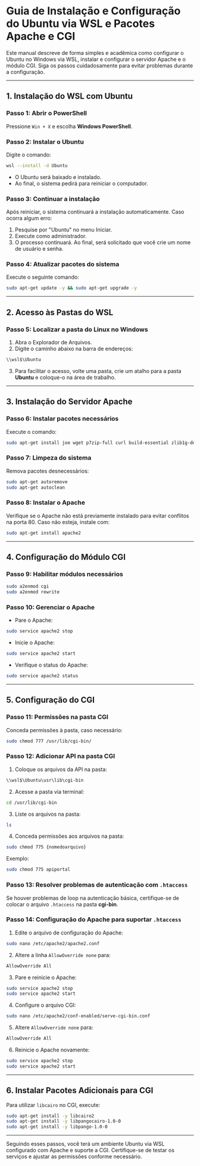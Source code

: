 # Guia de Instalação e Configuração do Ubuntu via WSL e Pacotes Apache e CGI

Este manual descreve de forma simples e acadêmica como configurar o Ubuntu no Windows via WSL, instalar e configurar o servidor Apache e o módulo CGI. Siga os passos cuidadosamente para evitar problemas durante a configuração.

---

## 1. Instalação do WSL com Ubuntu

### Passo 1: Abrir o PowerShell
Pressione `Win + X` e escolha **Windows PowerShell**.

### Passo 2: Instalar o Ubuntu
Digite o comando:
```bash
wsl --install -d Ubuntu
```

- O Ubuntu será baixado e instalado.
- Ao final, o sistema pedirá para reiniciar o computador.

### Passo 3: Continuar a instalação
Após reiniciar, o sistema continuará a instalação automaticamente. Caso ocorra algum erro:
1. Pesquise por "Ubuntu" no menu Iniciar.
2. Execute como administrador.
3. O processo continuará. Ao final, será solicitado que você crie um nome de usuário e senha.

### Passo 4: Atualizar pacotes do sistema
Execute o seguinte comando:
```bash
sudo apt-get update -y && sudo apt-get upgrade -y
```

---

## 2. Acesso às Pastas do WSL

### Passo 5: Localizar a pasta do Linux no Windows
1. Abra o Explorador de Arquivos.
2. Digite o caminho abaixo na barra de endereços:
```bash
\\wsl$\Ubuntu
```

3. Para facilitar o acesso, volte uma pasta, crie um atalho para a pasta **Ubuntu** e coloque-o na área de trabalho.

---

## 3. Instalação do Servidor Apache

### Passo 6: Instalar pacotes necessários
Execute o comando:
```bash
sudo apt-get install joe wget p7zip-full curl build-essential zlib1g-dev libcurl4-gnutls-dev
```

### Passo 7: Limpeza do sistema
Remova pacotes desnecessários:
```bash
sudo apt-get autoremove
sudo apt-get autoclean
```

### Passo 8: Instalar o Apache
Verifique se o Apache não está previamente instalado para evitar conflitos na porta 80. Caso não esteja, instale com:
```bash
sudo apt-get install apache2
```

---

## 4. Configuração do Módulo CGI

### Passo 9: Habilitar módulos necessários
```bash
sudo a2enmod cgi
sudo a2enmod rewrite
```

### Passo 10: Gerenciar o Apache
- Pare o Apache:
```bash
sudo service apache2 stop
```

- Inicie o Apache:
```bash
sudo service apache2 start
```

- Verifique o status do Apache:
```bash
sudo service apache2 status
```

---

## 5. Configuração do CGI

### Passo 11: Permissões na pasta CGI
Conceda permissões à pasta, caso necessário:
```bash
sudo chmod 777 /usr/lib/cgi-bin/
```

### Passo 12: Adicionar API na pasta CGI
1. Coloque os arquivos da API na pasta:
```bash
\\wsl$\Ubuntu\usr\lib\cgi-bin
```

2. Acesse a pasta via terminal:
```bash
cd /usr/lib/cgi-bin
```

3. Liste os arquivos na pasta:
```bash
ls
```

4. Conceda permissões aos arquivos na pasta:
```bash
sudo chmod 775 {nomedoarquivo}
```
Exemplo:
```bash
sudo chmod 775 apiportal
```

### Passo 13: Resolver problemas de autenticação com `.htaccess`
Se houver problemas de loop na autenticação básica, certifique-se de colocar o arquivo `.htaccess` na pasta **cgi-bin**.

### Passo 14: Configuração do Apache para suportar `.htaccess`
1. Edite o arquivo de configuração do Apache:
```bash
sudo nano /etc/apache2/apache2.conf
```

2. Altere a linha `AllowOverride none` para:
```bash
AllowOverride All
```

3. Pare e reinicie o Apache:
```bash
sudo service apache2 stop
sudo service apache2 start
```

4. Configure o arquivo CGI:
```bash
sudo nano /etc/apache2/conf-enabled/serve-cgi-bin.conf
```

5. Altere `AllowOverride none` para:
```bash
AllowOverride All
```

6. Reinicie o Apache novamente:
```bash
sudo service apache2 stop
sudo service apache2 start
```

---

## 6. Instalar Pacotes Adicionais para CGI
Para utilizar `libcairo` no CGI, execute:
```bash
sudo apt-get install -y libcairo2
sudo apt-get install -y libpangocairo-1.0-0
sudo apt-get install -y libpango-1.0-0
```

---

Seguindo esses passos, você terá um ambiente Ubuntu via WSL configurado com Apache e suporte a CGI. Certifique-se de testar os serviços e ajustar as permissões conforme necessário.
